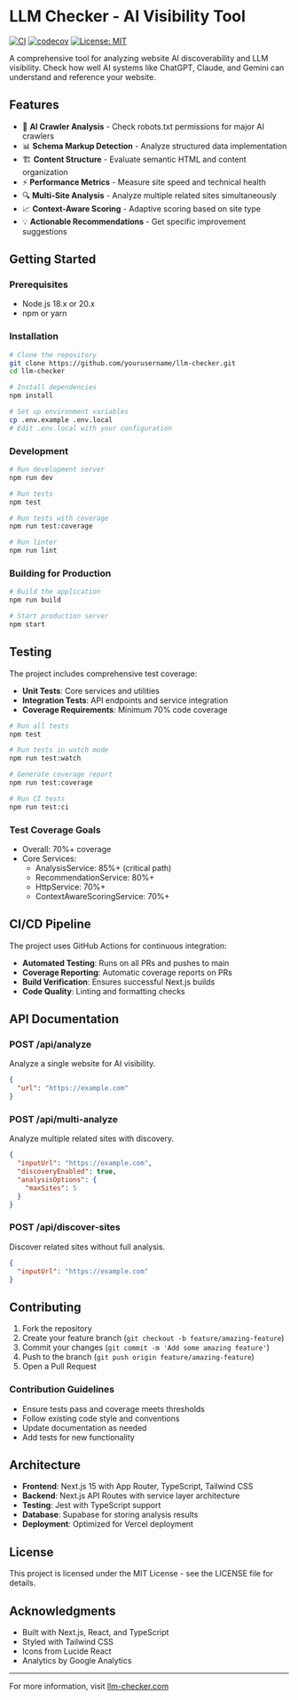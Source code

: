 # LLM Checker - AI Visibility Tool

[![CI](https://github.com/yourusername/llm-checker/actions/workflows/ci.yml/badge.svg)](https://github.com/yourusername/llm-checker/actions/workflows/ci.yml)
[![codecov](https://codecov.io/gh/yourusername/llm-checker/branch/main/graph/badge.svg)](https://codecov.io/gh/yourusername/llm-checker)
[![License: MIT](https://img.shields.io/badge/License-MIT-yellow.svg)](https://opensource.org/licenses/MIT)

A comprehensive tool for analyzing website AI discoverability and LLM visibility. Check how well AI systems like ChatGPT, Claude, and Gemini can understand and reference your website.

## Features

- 🤖 **AI Crawler Analysis** - Check robots.txt permissions for major AI crawlers
- 📊 **Schema Markup Detection** - Analyze structured data implementation
- 🏗️ **Content Structure** - Evaluate semantic HTML and content organization
- ⚡ **Performance Metrics** - Measure site speed and technical health
- 🔍 **Multi-Site Analysis** - Analyze multiple related sites simultaneously
- 📈 **Context-Aware Scoring** - Adaptive scoring based on site type
- 💡 **Actionable Recommendations** - Get specific improvement suggestions

## Getting Started

### Prerequisites

- Node.js 18.x or 20.x
- npm or yarn

### Installation

```bash
# Clone the repository
git clone https://github.com/yourusername/llm-checker.git
cd llm-checker

# Install dependencies
npm install

# Set up environment variables
cp .env.example .env.local
# Edit .env.local with your configuration
```

### Development

```bash
# Run development server
npm run dev

# Run tests
npm test

# Run tests with coverage
npm run test:coverage

# Run linter
npm run lint
```

### Building for Production

```bash
# Build the application
npm run build

# Start production server
npm start
```

## Testing

The project includes comprehensive test coverage:

- **Unit Tests**: Core services and utilities
- **Integration Tests**: API endpoints and service integration
- **Coverage Requirements**: Minimum 70% code coverage

```bash
# Run all tests
npm test

# Run tests in watch mode
npm run test:watch

# Generate coverage report
npm run test:coverage

# Run CI tests
npm run test:ci
```

### Test Coverage Goals

- Overall: 70%+ coverage
- Core Services:
  - AnalysisService: 85%+ (critical path)
  - RecommendationService: 80%+
  - HttpService: 70%+
  - ContextAwareScoringService: 70%+

## CI/CD Pipeline

The project uses GitHub Actions for continuous integration:

- **Automated Testing**: Runs on all PRs and pushes to main
- **Coverage Reporting**: Automatic coverage reports on PRs
- **Build Verification**: Ensures successful Next.js builds
- **Code Quality**: Linting and formatting checks

## API Documentation

### POST /api/analyze
Analyze a single website for AI visibility.

```json
{
  "url": "https://example.com"
}
```

### POST /api/multi-analyze
Analyze multiple related sites with discovery.

```json
{
  "inputUrl": "https://example.com",
  "discoveryEnabled": true,
  "analysisOptions": {
    "maxSites": 5
  }
}
```

### POST /api/discover-sites
Discover related sites without full analysis.

```json
{
  "inputUrl": "https://example.com"
}
```

## Contributing

1. Fork the repository
2. Create your feature branch (`git checkout -b feature/amazing-feature`)
3. Commit your changes (`git commit -m 'Add some amazing feature'`)
4. Push to the branch (`git push origin feature/amazing-feature`)
5. Open a Pull Request

### Contribution Guidelines

- Ensure tests pass and coverage meets thresholds
- Follow existing code style and conventions
- Update documentation as needed
- Add tests for new functionality

## Architecture

- **Frontend**: Next.js 15 with App Router, TypeScript, Tailwind CSS
- **Backend**: Next.js API Routes with service layer architecture
- **Testing**: Jest with TypeScript support
- **Database**: Supabase for storing analysis results
- **Deployment**: Optimized for Vercel deployment

## License

This project is licensed under the MIT License - see the LICENSE file for details.

## Acknowledgments

- Built with Next.js, React, and TypeScript
- Styled with Tailwind CSS
- Icons from Lucide React
- Analytics by Google Analytics

---

For more information, visit [llm-checker.com](https://llm-checker.com)
